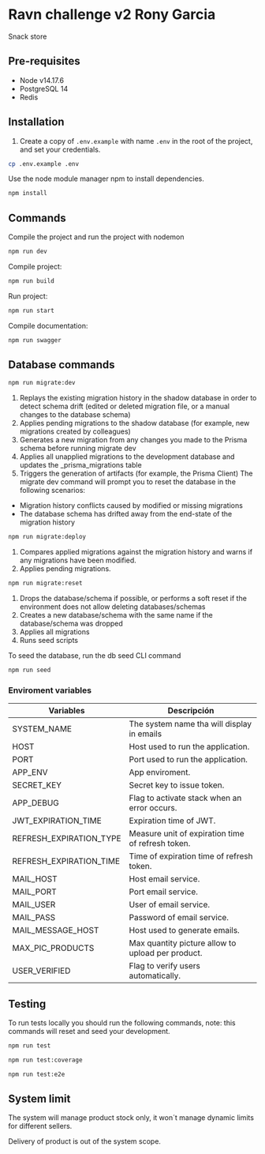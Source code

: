# Ravn challenge v2 Rony Garcia

Snack store

## Pre-requisites
- Node v14.17.6
- PostgreSQL 14
- Redis

## Installation
1. Create a copy of `.env.example` with name `.env`
in the root of the project, and set your credentials.

```bash
cp .env.example .env
```

Use the node module manager npm to install dependencies.

```bash
npm install
```
## Commands

Compile the project and run the project with nodemon
```bash
npm run dev
``` 
Compile project:

```bash
npm run build
``` 
Run project: 
```bash
npm run start
``` 
Compile documentation:
```bash
npm run swagger
``` 

## Database commands

```bash
npm run migrate:dev
``` 
1. Replays the existing migration history in the shadow database in order to detect schema drift (edited or deleted migration file, or a manual changes to the database schema)
2. Applies pending migrations to the shadow database (for example, new migrations created by colleagues)
3. Generates a new migration from any changes you made to the Prisma schema before running migrate dev
4. Applies all unapplied migrations to the development database and updates the _prisma_migrations table
5. Triggers the generation of artifacts (for example, the Prisma Client)
The migrate dev command will prompt you to reset the database in the following scenarios:
- Migration history conflicts caused by modified or missing migrations
- The database schema has drifted away from the end-state of the migration history

```bash
npm run migrate:deploy
``` 
1. Compares applied migrations against the migration history and warns if any migrations have been modified.
2. Applies pending migrations.

```bash
npm run migrate:reset
``` 
1. Drops the database/schema if possible, or performs a soft reset if the environment does not allow deleting databases/schemas
2. Creates a new database/schema with the same name if the database/schema was dropped
3. Applies all migrations
4. Runs seed scripts

To seed the database, run the db seed CLI command
```bash
npm run seed
``` 

### Enviroment variables
| Variables| Descripción|  
| ----------- | -----------|
|SYSTEM_NAME                             |The system name tha will display in emails
|HOST 	                                 |Host used to run the application.
|PORT                                    |Port used to run the application.
|APP_ENV                                 |App enviroment.
|SECRET_KEY                              |Secret key to issue token.
|APP_DEBUG                               |Flag to activate stack when an error occurs.
|JWT_EXPIRATION_TIME                     |Expiration time of JWT. 
|REFRESH_EXPIRATION_TYPE                 |Measure unit of expiration time of refresh token.
|REFRESH_EXPIRATION_TIME                 |Time of expiration time of refresh token.
|MAIL_HOST                               |Host email service. 
|MAIL_PORT                               |Port email service.
|MAIL_USER                               |User of email service.
|MAIL_PASS                               |Password of email service.
|MAIL_MESSAGE_HOST                       |Host used to generate emails.
|MAX_PIC_PRODUCTS                        |Max quantity picture allow to upload per product.
|USER_VERIFIED                           |Flag to verify users automatically.

## Testing
To run tests locally you should run the following commands, note: this commands will reset and seed your development.

```bash
npm run test
``` 
```bash
npm run test:coverage
``` 
```bash
npm run test:e2e
``` 

## System limit
The system will manage product stock only, it won´t manage dynamic limits for different sellers. 

Delivery of product is out of the system scope.

